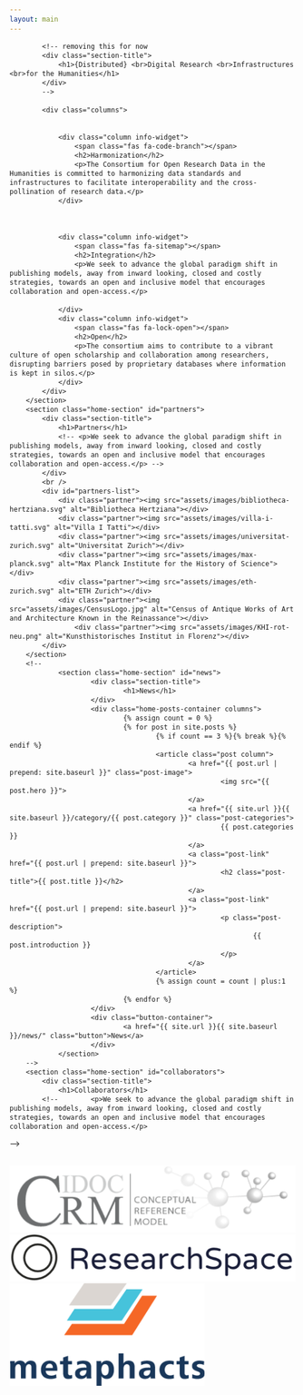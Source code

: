 ```yaml
---
layout: main
---
```

<main class="home">
	<div class="container">
		<section class="home-section" id="info">
			
			<!-- removing this for now
			<div class="section-title">
				<h1>{Distributed} <br>Digital Research <br>Infrastructures <br>for the Humanities</h1>
			</div>
			-->
			
			<div class="columns">
				
				
				<div class="column info-widget">
					<span class="fas fa-code-branch"></span>
					<h2>Harmonization</h2>
					<p>The Consortium for Open Research Data in the Humanities is committed to harmonizing data standards and infrastructures to facilitate interoperability and the cross-pollination of research data.</p>
				</div>
				
				
				
				<div class="column info-widget">
					<span class="fas fa-sitemap"></span>
					<h2>Integration</h2>
					<p>We seek to advance the global paradigm shift in publishing models, away from inward looking, closed and costly strategies, towards an open and inclusive model that encourages collaboration and open-access.</p>
					
				</div>
				<div class="column info-widget">
					<span class="fas fa-lock-open"></span>
					<h2>Open</h2>
					<p>The consortium aims to contribute to a vibrant culture of open scholarship and collaboration among researchers, disrupting barriers posed by proprietary databases where information is kept in silos.</p>
				</div>
			</div>
		</section>
		<section class="home-section" id="partners">
			<div class="section-title">
				<h1>Partners</h1>
				<!-- <p>We seek to advance the global paradigm shift in publishing models, away from inward looking, closed and costly strategies, towards an open and inclusive model that encourages collaboration and open-access.</p> -->
			</div>
			<br />
			<div id="partners-list">
				<div class="partner"><img src="assets/images/bibliotheca-hertziana.svg" alt="Bibliotheca Hertziana"></div>
				<div class="partner"><img src="assets/images/villa-i-tatti.svg" alt="Villa I Tatti"></div>
				<div class="partner"><img src="assets/images/universitat-zurich.svg" alt="Universitat Zurich"></div>
				<div class="partner"><img src="assets/images/max-planck.svg" alt="Max Planck Institute for the History of Science"></div>
				<div class="partner"><img src="assets/images/eth-zurich.svg" alt="ETH Zurich"></div>
				<div class="partner"><img src="assets/images/CensusLogo.jpg" alt="Census of Antique Works of Art and Architecture Known in the Reinassance"></div>
    				<div class="partner"><img src="assets/images/KHI-rot-neu.png" alt="Kunsthistorisches Institut in Florenz"></div>
			</div>
		</section>
		<!--
				<section class="home-section" id="news">
						<div class="section-title">
								<h1>News</h1>
						</div>
						<div class="home-posts-container columns">
								{% assign count = 0 %}
								{% for post in site.posts %}
										{% if count == 3 %}{% break %}{% endif %}
										<article class="post column">
												<a href="{{ post.url | prepend: site.baseurl }}" class="post-image">
														<img src="{{ post.hero }}">
												</a>
												<a href="{{ site.url }}{{ site.baseurl }}/category/{{ post.category }}" class="post-categories">
														{{ post.categories }}
												</a>
												<a class="post-link" href="{{ post.url | prepend: site.baseurl }}">
														<h2 class="post-title">{{ post.title }}</h2>
												</a>
												<a class="post-link" href="{{ post.url | prepend: site.baseurl }}">
														<p class="post-description">
																{{ post.introduction }}
														</p>
												</a>
										</article>
										{% assign count = count | plus:1 %}
								{% endfor %}
						</div>
						<div class="button-container">
								<a href="{{ site.url }}{{ site.baseurl }}/news/" class="button">News</a>
						</div>
				</section>
		-->
		<section class="home-section" id="collaborators">
			<div class="section-title">
				<h1>Collaborators</h1>
			<!--		<p>We seek to advance the global paradigm shift in publishing models, away from inward looking, closed and costly strategies, towards an open and inclusive model that encourages collaboration and open-access.</p>
-->
			</div>
			<br />
			<div id="collab-list">
				<div class="partner"><img src="assets/images/crm.svg" alt="CRM"></div>
				<div class="partner"><img src="assets/images/researchspace.svg" alt="ResearchSpace"></div> 
				<div class="partner"><img src="assets/images/metaphacts.svg" alt="Metaphacts"></div>
			</div>
		</section>
	</div>
</main>
